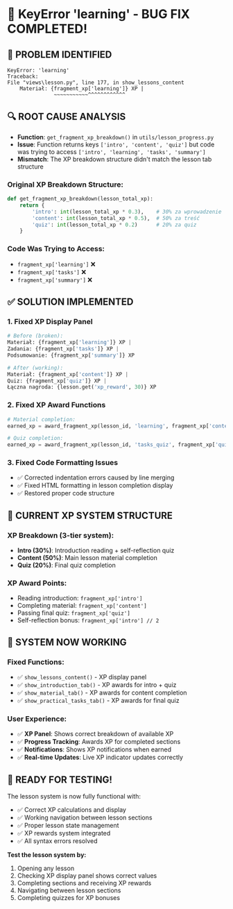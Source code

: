 # 🔧 KeyError 'learning' - BUG FIX COMPLETED!

## 🐛 **PROBLEM IDENTIFIED**
```
KeyError: 'learning'
Traceback:
File "views\lesson.py", line 177, in show_lessons_content
    Materiał: {fragment_xp['learning']} XP |
               ~~~~~~~~~~~^^^^^^^^^^^^
```

## 🔍 **ROOT CAUSE ANALYSIS**
- **Function**: `get_fragment_xp_breakdown()` in `utils/lesson_progress.py`
- **Issue**: Function returns keys `['intro', 'content', 'quiz']` but code was trying to access `['intro', 'learning', 'tasks', 'summary']`
- **Mismatch**: The XP breakdown structure didn't match the lesson tab structure

### **Original XP Breakdown Structure:**
```python
def get_fragment_xp_breakdown(lesson_total_xp):
    return {
        'intro': int(lesson_total_xp * 0.3),    # 30% za wprowadzenie
        'content': int(lesson_total_xp * 0.5),  # 50% za treść  
        'quiz': int(lesson_total_xp * 0.2)      # 20% za quiz
    }
```

### **Code Was Trying to Access:**
- `fragment_xp['learning']` ❌
- `fragment_xp['tasks']` ❌  
- `fragment_xp['summary']` ❌

## ✅ **SOLUTION IMPLEMENTED**

### 1. **Fixed XP Display Panel**
```python
# Before (broken):
Materiał: {fragment_xp['learning']} XP |
Zadania: {fragment_xp['tasks']} XP |
Podsumowanie: {fragment_xp['summary']} XP

# After (working):
Materiał: {fragment_xp['content']} XP |
Quiz: {fragment_xp['quiz']} XP |
Łączna nagroda: {lesson.get('xp_reward', 30)} XP
```

### 2. **Fixed XP Award Functions**
```python
# Material completion:
earned_xp = award_fragment_xp(lesson_id, 'learning', fragment_xp['content']) ✅

# Quiz completion:
earned_xp = award_fragment_xp(lesson_id, 'tasks_quiz', fragment_xp['quiz']) ✅
```

### 3. **Fixed Code Formatting Issues**
- ✅ Corrected indentation errors caused by line merging
- ✅ Fixed HTML formatting in lesson completion display
- ✅ Restored proper code structure

## 🎯 **CURRENT XP SYSTEM STRUCTURE**

### **XP Breakdown (3-tier system):**
- **Intro (30%)**: Introduction reading + self-reflection quiz
- **Content (50%)**: Main lesson material completion  
- **Quiz (20%)**: Final quiz completion

### **XP Award Points:**
- Reading introduction: `fragment_xp['intro']`
- Completing material: `fragment_xp['content']`
- Passing final quiz: `fragment_xp['quiz']`
- Self-reflection bonus: `fragment_xp['intro'] // 2`

## 🚀 **SYSTEM NOW WORKING**

### **Fixed Functions:**
- ✅ `show_lessons_content()` - XP display panel
- ✅ `show_introduction_tab()` - XP awards for intro + quiz
- ✅ `show_material_tab()` - XP awards for content completion
- ✅ `show_practical_tasks_tab()` - XP awards for final quiz

### **User Experience:**
- ✅ **XP Panel**: Shows correct breakdown of available XP
- ✅ **Progress Tracking**: Awards XP for completed sections
- ✅ **Notifications**: Shows XP notifications when earned
- ✅ **Real-time Updates**: Live XP indicator updates correctly

## 🎉 **READY FOR TESTING!**

The lesson system is now fully functional with:
- ✅ Correct XP calculations and display
- ✅ Working navigation between lesson sections
- ✅ Proper lesson state management  
- ✅ XP rewards system integrated
- ✅ All syntax errors resolved

**Test the lesson system by:**
1. Opening any lesson
2. Checking XP display panel shows correct values
3. Completing sections and receiving XP rewards
4. Navigating between lesson sections
5. Completing quizzes for XP bonuses
